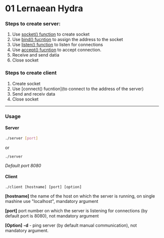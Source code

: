 # 01 Lernaean Hydra

### Steps to create **server**:

1. Use [socket() function](http://man7.org/linux/man-pages/man2/socket.2.html) to create socket
2. Use [bind() fucntion](http://man7.org/linux/man-pages/man2/bind.2.html) to assign the address to the socket
3. Use [listen() function](http://man7.org/linux/man-pages/man2/listen.2.html) to listen for connections
4. Use [accept() fucntion](http://man7.org/linux/man-pages/man2/accept.2.html) to accept connection.
5. Receive and send datia
6. Close socket

### Steps to create **client**

1. Create socket
2. Use [connect() fucntion](to connect to the address of the server)
3. Send and receiv data
4. Close socket

- - -

### Usage

#### Server

```bash
./server [port]

```

or

```
./server

```
*Default port 8080*

#### Client

```
./client [hostname] [port] [option]

```

**[hostname]**    the name of the host on which the server is running, on single mashine use "localhost", mandatory argument

**[port]**        port number on which the server is listening for connections (by default port is 8080), not mandatory argument

**[Option]**      **-d** -   ping server (by default manual communication), not mandatory argument.
